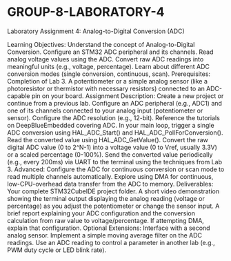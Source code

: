 # GROUP-8-LABORATORY-4

Laboratory Assignment 4: Analog-to-Digital Conversion (ADC)

Learning Objectives:
Understand the concept of Analog-to-Digital Conversion.
Configure an STM32 ADC peripheral and its channels.
Read analog voltage values using the ADC.
Convert raw ADC readings into meaningful units (e.g., voltage, percentage).
Learn about different ADC conversion modes (single conversion, continuous, scan).
Prerequisites:
Completion of Lab 3.
A potentiometer or a simple analog sensor (like a photoresistor or thermistor with necessary resistors) connected to an ADC-capable pin on your board.
Assignment Description:
Create a new project or continue from a previous lab.
Configure an ADC peripheral (e.g., ADC1) and one of its channels connected to your analog input (potentiometer or sensor). Configure the ADC resolution (e.g., 12-bit). Reference the tutorials on DeepBlueEmbedded covering ADC.
In your main loop, trigger a single ADC conversion using HAL_ADC_Start() and HAL_ADC_PollForConversion(). Read the converted value using HAL_ADC_GetValue().
Convert the raw digital ADC value (0 to 2^N-1) into a voltage value (0 to Vref, usually 3.3V) or a scaled percentage (0-100%).
Send the converted value periodically (e.g., every 200ms) via UART to the terminal using the techniques from Lab 3.
Advanced: Configure the ADC for continuous conversion or scan mode to read multiple channels automatically. Explore using DMA for continuous, low-CPU-overhead data transfer from the ADC to memory.
Deliverables:
Your complete STM32CubeIDE project folder.
A short video demonstration showing the terminal output displaying the analog reading (voltage or percentage) as you adjust the potentiometer or change the sensor input.
A brief report explaining your ADC configuration and the conversion calculation from raw value to voltage/percentage. If attempting DMA, explain that configuration.
Optional Extensions: Interface with a second analog sensor. Implement a simple moving average filter on the ADC readings. Use an ADC reading to control a parameter in another lab (e.g., PWM duty cycle or LED blink rate).
